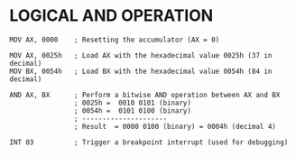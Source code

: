 # LOGICAL AND OPERATION

    MOV AX, 0000    ; Resetting the accumulator (AX = 0)
    
    MOV AX, 0025h   ; Load AX with the hexadecimal value 0025h (37 in decimal)
    MOV BX, 0054h   ; Load BX with the hexadecimal value 0054h (84 in decimal)
    
    AND AX, BX      ; Perform a bitwise AND operation between AX and BX
                    ; 0025h =  0010 0101 (binary)
                    ; 0054h =  0101 0100 (binary)
                    ; ---------------------
                    ; Result  = 0000 0100 (binary) = 0004h (decimal 4)
    
    INT 03          ; Trigger a breakpoint interrupt (used for debugging)
